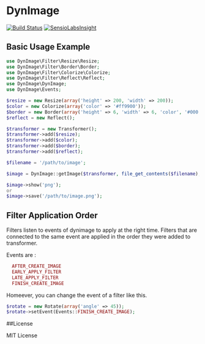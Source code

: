 # DynImage

[![Build Status](https://travis-ci.org/pizzavomito/dynimage.png)](https://travis-ci.org/pizzavomito/dynimage)
[![SensioLabsInsight](https://insight.sensiolabs.com/projects/b79e32da-ab28-4697-b0b6-f3c5b13c07cd/mini.png)](https://insight.sensiolabs.com/projects/b79e32da-ab28-4697-b0b6-f3c5b13c07cd)

## Basic Usage Example

```php
use DynImage\Filter\Resize\Resize;
use DynImage\Filter\Border\Border;
use DynImage\Filter\Colorize\Colorize;
use DynImage\Filter\Reflect\Reflect;
use DynImage\DynImage;
use DynImage\Events;

$resize = new Resize(array('height' => 200, 'width' => 200));
$color = new Colorize(array('color' => '#ff9900'));
$border = new Border(array('height' => 6, 'width' => 6, 'color', '#000'));
$reflect = new Reflect();

$transformer = new Transformer();
$transformer->add($resize);
$transformer->add($color);
$transformer->add($border);
$transformer->add($reflect);

$filename = '/path/to/image';

$image = DynImage::getImage($transformer, file_get_contents($filename), $filename);

$image->show('png');
or
$image->save('/path/to/image.png');
```
## Filter Application Order

Filters listen to events of dynimage to apply at the right time. 
Filters that are connected to the same event are applied in the order they were added to transformer.

Events are :
```php
  AFTER_CREATE_IMAGE
  EARLY_APPLY_FILTER
  LATE_APPLY_FILTER
  FINISH_CREATE_IMAGE
```

Homeever, you can change the event of a filter like this.
```php
$rotate = new Rotate(array('angle' => 45));
$rotate->setEvent(Events::FINISH_CREATE_IMAGE);
```
##License

MIT License
